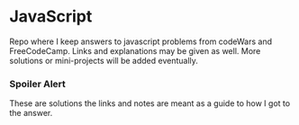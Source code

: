 # JavaScript
Repo where I keep answers to javascript problems from codeWars and FreeCodeCamp.  Links and explanations may be given as well.  More solutions or mini-projects will be added eventually.

### Spoiler Alert
These are solutions the links and notes are meant as a guide to how I got to the answer.
